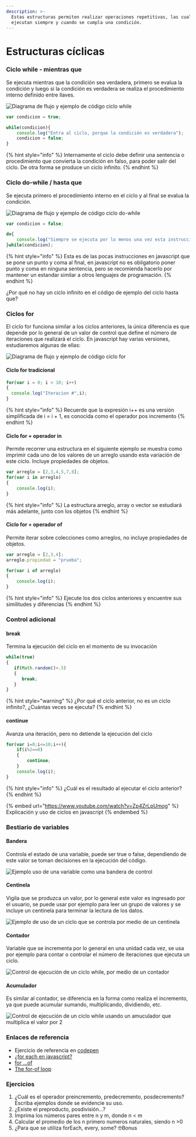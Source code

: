 ```yaml
---
description: >-
  Estas estructuras permiten realizar operaciones repetitivas, las cuales se
  ejecutan siempre y cuando se cumpla una condición.
---
```


# Estructuras cíclicas

### Ciclo while - mientras que

Se ejecuta mientras que la condición sea verdadera, primero se evalua la condición y luego si la condición es verdadera se realiza el procedimiento interno definido entre llaves.

![Diagrama de flujo y ejemplo de código ciclo while](<../.gitbook/assets/imagen (17).png>)

```javascript
var condicion = true;

while(condicion){
    console.log("Entra al ciclo, porque la condición es verdadera");
    condicion = false;
}
```

{% hint style="info" %}
Internamente el ciclo debe definir una sentencia o procedimiento que convierta la condición en falso, para poder salir del ciclo. De otra forma se produce un ciclo infinito.
{% endhint %}

### Ciclo do-while / hasta que

Se ejecuta primero el procedimiento interno en el ciclo y al final se evalua la condición.

![Diagrama de flujo y ejemplo de código ciclo do-while](<../.gitbook/assets/imagen (10).png>)

```javascript
var condicion = false;

do{
    console.log("Siempre se ejecuta por lo menos una vez esta instrucción");
}while(condicion);
```

{% hint style="info" %}
Esta es de las pocas instrucciones en javascript que se pone un punto y coma al final, en javascript no es obligatorio poner punto y coma en ninguna sentencia, pero se recomienda hacerlo por mantener un estandar similar a otros lenguajes de programación.
{% endhint %}

¿Por qué no hay un ciclo infinito en el código de ejemplo del ciclo hasta que?

### Ciclos for

El ciclo for funciona similar a los ciclos anteriores, la única diferencia es que depende por lo general de un valor de control que define el número de iteraciones que realizará el ciclo. En javascript hay varias versiones, estudiaremos algunas de ellas:

![Diagrama de flujo y ejemplo de código ciclo for](<../.gitbook/assets/imagen (11).png>)

#### Ciclo for tradicional

```javascript
for(var i = 0; i < 10; i++)
{
  console.log("Iteracion #",i);
}
```

{% hint style="info" %}
Recuerde que la expresión i++ es una versión simplificada de i = i + 1, es conocida como el operador pos incremento
{% endhint %}

#### Ciclo for + operador in

Permite recorrer una estructura en el siguiente ejemplo se muestra como imprimir cada uno de los valores de un arreglo usando esta variación de este ciclo. Incluye propiedades de objetos.

```javascript
var arreglo = [2,3,4,5,7,8];
for(var i in arreglo)
{
    console.log(i);
}
```

{% hint style="info" %}
La estructura arreglo, array o vector se estudiará más adelante, junto con los objetos
{% endhint %}

#### Ciclo for + operador of

Permite iterar sobre colecciones como arreglos, no incluye propiedades de objetos.

```javascript
var arreglo = [2,3,4];
arreglo.propiedad = "prueba";

for(var i of arreglo)
{
    console.log(i);
}
```

{% hint style="info" %}
Ejecute los dos ciclos anteriores y encuentre sus similitudes y diferencias
{% endhint %}

### Control adicional

#### break

Termina la ejecución del ciclo en el momento de su invocación

```javascript
while(true)
{
   if(Math.random()>.5)
   {
      break;
   }
}
```

{% hint style="warning" %}
¿Por qué el ciclo anterior, no es un ciclo infinito?, ¿Cuántas veces se ejecuta?
{% endhint %}

#### continue

Avanza una iteración, pero no detiende la ejecución del ciclo

```javascript
for(var i=0;i<=10;i++){
    if(i%2==0)
    {
        continue;
    }
    console.log(i);
}
```

{% hint style="info" %}
¿Cuál es el resultado al ejecutar el ciclo anterior?
{% endhint %}

{% embed url="https://www.youtube.com/watch?v=Zp4ZrLpUmog" %}
Explicación y uso de ciclos en javascript&#x20;
{% endembed %}

### Bestiario de variables

#### Bandera

Controla el estado de una variable, puede ser true o false, dependiendo de este valor se toman decisiones en la ejecución del código.

![Ejemplo uso de una variable como una bandera de control](<../.gitbook/assets/imagen (18).png>)

#### Centinela

Vigila que se produzca un valor, por lo general este valor es ingresado por el usuario, se puede usar por ejemplo para leer un grupo de valores y se incluye un centinela para terminar la lectura de los datos.

![Ejemplo de uso de un ciclo que se controla por medio de un centinela](<../.gitbook/assets/imagen (9).png>)

#### Contador

Variable que se incrementa por lo general en una unidad cada vez, se usa por ejemplo para contar o controlar el número de iteraciones que ejecuta un ciclo.

![Control de ejecución de un ciclo while, por medio de un contador](<../.gitbook/assets/imagen (13).png>)

#### Acumulador

Es similar al contador, se diferencia en la forma como realiza el incremento, ya que puede acumular sumando, multiplicando, dividiendo, etc.

![Control de ejecución de un ciclo while usando un amuculador que multiplica el valor por 2](<../.gitbook/assets/imagen (15).png>)

### Enlaces de referencia

* Ejercicio de referencia en [codepen](https://codepen.io/xaca/pen/NWpXbEg)
* [¿for each en javascript?](https://es.stackoverflow.com/questions/17640/for-each-en-javascript)
* [for ...of](https://developer.mozilla.org/es/docs/Web/JavaScript/Reference/Statements/for...of)
* [The for-of loop](https://exploringjs.com/es6/ch\_for-of.html)

### Ejercicios

1. ¿Cuál es el operador preincremento, predecremento, posdecremento? Escriba ejemplos donde se evidencie su uso.
2. ¿Existe el preproducto, posdivisión...?
3. Imprima los números pares entre n y m, donde n < m
4. Calcular el promedio de los n primero numeros naturales, siendo n >0
5. ¿Para que se utiliza forEach, every, some? 🤓Bonus

